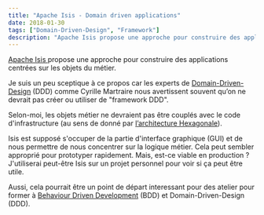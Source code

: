 ```yaml
---
title: "Apache Isis - Domain driven applications"
date: 2018-01-30
tags: ["Domain-Driven-Design", "Framework"]
description: "Apache Isis propose une approche pour construire des applications centrées sur les objets du métier."
---
```


[Apache Isis ](https://isis.apache.org/index.html) propose une approche pour construire des applications centrées sur les objets du métier.

Je suis un peu sceptique à ce propos car les experts de [Domain-Driven-Design](https://fr.wikipedia.org/wiki/Conception_pilot%C3%A9e_par_le_domaine) (DDD) comme Cyrille Martraire nous avertissent souvent qu’on ne devrait pas créer ou utiliser de "framework DDD".

Selon-moi, les objets métier ne devraient pas être couplés avec le code d'infrastructure (au sens de donné par [l’architecture Hexagonale](https://fr.wikipedia.org/wiki/Architecture_hexagonale)).

Isis est supposé s'occuper de la partie d'interface graphique (GUI) et de nous permettre de nous concentrer sur la logique métier. 
Cela peut sembler approprié pour prototyper rapidement.
Mais, est-ce viable en production ?
J'utiliserai peut-être Isis sur un projet personnel pour voir si ça peut être utile.

Aussi, cela pourrait être un point de départ interessant pour des atelier pour former à [Behaviour Driven Development](https://fr.wikipedia.org/wiki/Programmation_pilot%C3%A9e_par_le_comportement) (BDD) et Domain-Driven-Design (DDD).
